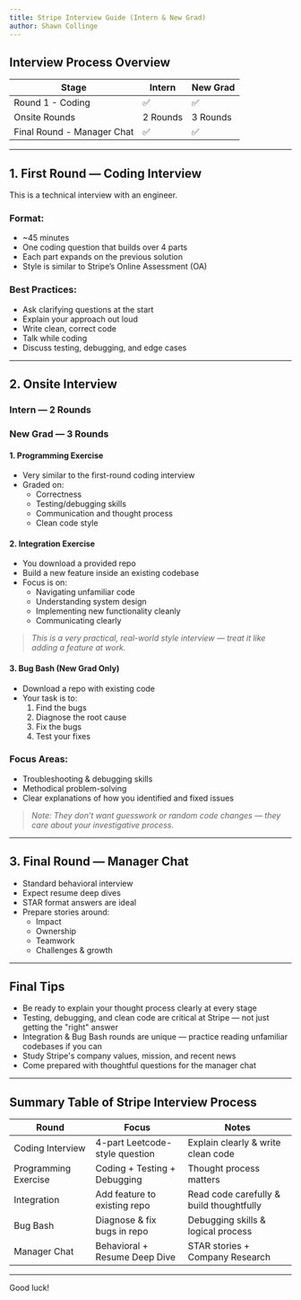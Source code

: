 ```yaml
---
title: Stripe Interview Guide (Intern & New Grad)
author: Shawn Collinge
---
```


## Interview Process Overview

| Stage                | Intern        | New Grad       |
|---------------------|----------------|----------------|
| Round 1 - Coding    | ✅              | ✅              |
| Onsite Rounds       | 2 Rounds       | 3 Rounds       |
| Final Round - Manager Chat | ✅        | ✅              |

---

## 1. First Round — Coding Interview

This is a technical interview with an engineer.

### Format:
- ~45 minutes
- One coding question that builds over 4 parts
- Each part expands on the previous solution
- Style is similar to Stripe’s Online Assessment (OA)

### Best Practices:
- Ask clarifying questions at the start
- Explain your approach out loud
- Write clean, correct code
- Talk while coding
- Discuss testing, debugging, and edge cases

---

## 2. Onsite Interview

### Intern — 2 Rounds  
### New Grad — 3 Rounds  

#### 1. Programming Exercise
- Very similar to the first-round coding interview
- Graded on:
  - Correctness
  - Testing/debugging skills
  - Communication and thought process
  - Clean code style

#### 2. Integration Exercise
- You download a provided repo
- Build a new feature inside an existing codebase
- Focus is on:
  - Navigating unfamiliar code
  - Understanding system design
  - Implementing new functionality cleanly
  - Communicating clearly

> *This is a very practical, real-world style interview — treat it like adding a feature at work.*

#### 3. Bug Bash (New Grad Only)
- Download a repo with existing code
- Your task is to:
  1. Find the bugs
  2. Diagnose the root cause
  3. Fix the bugs
  4. Test your fixes

### Focus Areas:
- Troubleshooting & debugging skills
- Methodical problem-solving
- Clear explanations of how you identified and fixed issues

> *Note: They don’t want guesswork or random code changes — they care about your investigative process.*

---

## 3. Final Round — Manager Chat

- Standard behavioral interview
- Expect resume deep dives
- STAR format answers are ideal
- Prepare stories around:
  - Impact
  - Ownership
  - Teamwork
  - Challenges & growth

---

## Final Tips

- Be ready to explain your thought process clearly at every stage
- Testing, debugging, and clean code are critical at Stripe — not just getting the "right" answer
- Integration & Bug Bash rounds are unique — practice reading unfamiliar codebases if you can
- Study Stripe's company values, mission, and recent news
- Come prepared with thoughtful questions for the manager chat

---

## Summary Table of Stripe Interview Process

| Round           | Focus                                    | Notes                                    |
|-----------------|-------------------------------------------|------------------------------------------|
| Coding Interview| 4-part Leetcode-style question            | Explain clearly & write clean code       |
| Programming Exercise | Coding + Testing + Debugging         | Thought process matters                  |
| Integration     | Add feature to existing repo              | Read code carefully & build thoughtfully |
| Bug Bash        | Diagnose & fix bugs in repo              | Debugging skills & logical process       |
| Manager Chat    | Behavioral + Resume Deep Dive            | STAR stories + Company Research          |

---

Good luck!
